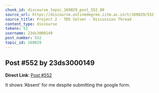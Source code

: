 ```yaml
---
chunk_id: discourse_topic_169029_post_552_00
source_url: https://discourse.onlinedegree.iitm.ac.in/t/169029/552
source_title: Project 2 - TDS Solver - Discussion Thread
content_type: discourse
tokens: 52
username: 23ds3000149
post_number: 552
topic_id: 169029
---
```


## Post #552 by 23ds3000149

**Direct Link**: [Post #552](https://discourse.onlinedegree.iitm.ac.in/t/169029/552)

It shows ‘Absent’ for me despite submitting the google form.

